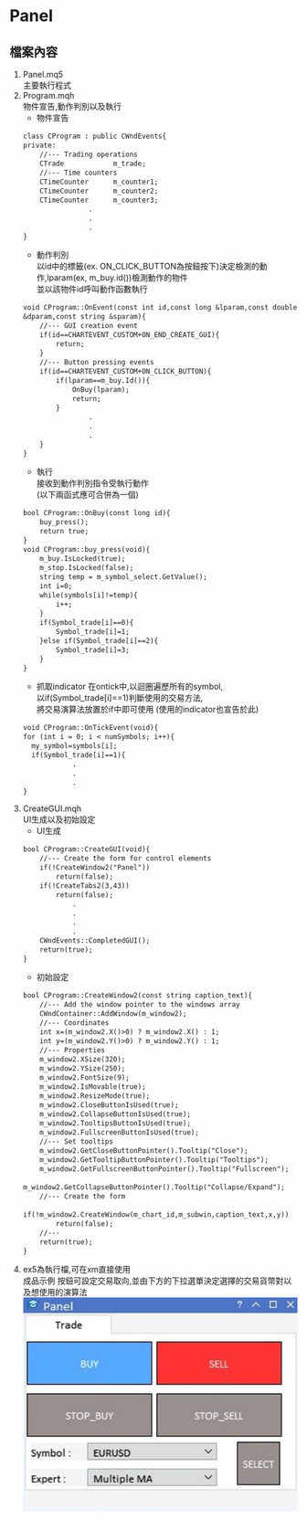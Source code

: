 # Panel
## 檔案內容

1. Panel.mq5  
    主要執行程式
2. Program.mqh  
    物件宣告,動作判別以及執行
    - 物件宣告
    ```
    class CProgram : public CWndEvents{
    private:
        //--- Trading operations
        CTrade            m_trade;
        //--- Time counters
        CTimeCounter      m_counter1;
        CTimeCounter      m_counter2;
        CTimeCounter      m_counter3;
                    .
                    .
                    .
    }
    ```
    - 動作判別  
    以id中的標籤(ex. ON_CLICK_BUTTON為按鈕按下)決定檢測的動作,lparam(ex, m_buy.id())檢測動作的物件  
    並以該物件id呼叫動作函數執行
    ```
    void CProgram::OnEvent(const int id,const long &lparam,const double &dparam,const string &sparam){
        //--- GUI creation event
        if(id==CHARTEVENT_CUSTOM+ON_END_CREATE_GUI){
            return;
        }
        //--- Button pressing events
        if(id==CHARTEVENT_CUSTOM+ON_CLICK_BUTTON){
            if(lparam==m_buy.Id()){
                OnBuy(lparam);
                return;
            }
                    .
                    .
                    .
        }
    }
    ```
    - 執行  
    接收到動作判別指令受執行動作  
    (以下兩函式應可合併為一個)
    ```
    bool CProgram::OnBuy(const long id){
        buy_press();
        return true;
    }
    void CProgram::buy_press(void){
        m_buy.IsLocked(true);
        m_stop.IsLocked(false);
        string temp = m_symbol_select.GetValue();
        int i=0;
        while(symbols[i]!=temp){
            i++;
        }
        if(Symbol_trade[i]==0){
            Symbol_trade[i]=1;
        }else if(Symbol_trade[i]==2){
            Symbol_trade[i]=3;
        }
    }
    ```
    - 抓取indicator
   在ontick中,以迴圈遍歷所有的symbol,  
   以if(Symbol_trade[i]==1)判斷使用的交易方法,  
   將交易演算法放置於if中即可使用
   (使用的indicator也宣告於此)  
    ```
    void CProgram::OnTickEvent(void){
    for (int i = 0; i < numSymbols; i++){
      my_symbol=symbols[i];      
      if(Symbol_trade[i]==1){
                .
                .
                .
    }
    ```
3. CreateGUI.mqh  
    UI生成以及初始設定
    - UI生成
    ```
    bool CProgram::CreateGUI(void){
        //--- Create the form for control elements
        if(!CreateWindow2("Panel"))
            return(false);
        if(!CreateTabs2(3,43))
            return(false);
                .
                .
                .
                .
        CWndEvents::CompletedGUI();
        return(true);
    }
    ```
    - 初始設定
    ```
    bool CProgram::CreateWindow2(const string caption_text){
        //--- Add the window pointer to the windows array
        CWndContainer::AddWindow(m_window2);
        //--- Coordinates
        int x=(m_window2.X()>0) ? m_window2.X() : 1;
        int y=(m_window2.Y()>0) ? m_window2.Y() : 1;
        //--- Properties
        m_window2.XSize(320);
        m_window2.YSize(250);
        m_window2.FontSize(9);
        m_window2.IsMovable(true);
        m_window2.ResizeMode(true);
        m_window2.CloseButtonIsUsed(true);
        m_window2.CollapseButtonIsUsed(true);
        m_window2.TooltipsButtonIsUsed(true);
        m_window2.FullscreenButtonIsUsed(true);
        //--- Set tooltips
        m_window2.GetCloseButtonPointer().Tooltip("Close");
        m_window2.GetTooltipButtonPointer().Tooltip("Tooltips");
        m_window2.GetFullscreenButtonPointer().Tooltip("Fullscreen");
        m_window2.GetCollapseButtonPointer().Tooltip("Collapse/Expand");
        //--- Create the form
        if(!m_window2.CreateWindow(m_chart_id,m_subwin,caption_text,x,y))
            return(false);
        //---
        return(true);
    }
    ```
4. ex5為執行檔,可在xm直接使用  
成品示例
按鈕可設定交易取向,並由下方的下拉選單決定選擇的交易貨幣對以及想使用的演算法  
![image](https://github.com/worldstar/MT5-MultiTimeFrame-MA-TDI-Dashboard/blob/main/UI_full.ver-panel/Panel.jpg)
